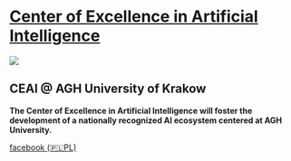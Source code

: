 # [Center of Excellence in Artificial Intelligence](https://ceai.agh.edu.pl/)

<img src="https://ceai.agh.edu.pl/sites/default/files/ceai%20logo%20full.png" align="center">

## CEAI @ AGH University of Krakow

**The Center of Excellence in Artificial Intelligence will foster the development of a nationally recognized AI ecosystem centered at AGH University.**

[facebook (🇵🇱PL)](https://www.facebook.com/profile.php?id=61555155886935)